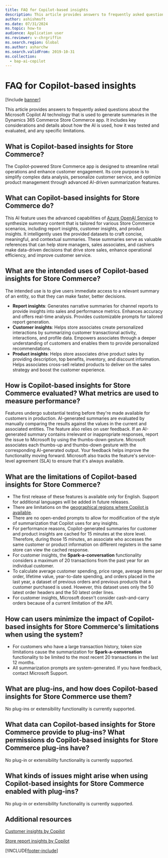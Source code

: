 ```yaml
---
title: FAQ for Copilot-based insights
description: This article provides answers to frequently asked questions about the Microsoft Copilot AI technology used to generate summaries in the Dynamics 365 Commerce Store Commerce app.
author: ashishmsft
ms.date: 07/31/2024
ms.topic: how-to
audience: Application user
ms.reviewer: v-chrgriffin
ms.search.region: Global
ms.author: asharchw
ms.search.validFrom: 2019-10-31
ms.collection:
  - bap-ai-copilot
---
```


# FAQ for Copilot-based insights

[!include [banner](../includes/banner.md)]

This article provides answers to frequently asked questions about the Microsoft Copilot AI technology that is used to generate summaries in the Dynamics 365 Commerce Store Commerce app. It includes key considerations and details about how the AI is used, how it was tested and evaluated, and any specific limitations.

## What is Copilot-based insights for Store Commerce?

The Copilot-powered Store Commerce app is designed to streamline retail operations and enhance customer engagement. Its core purpose is to simplify complex data analysis, personalize customer service, and optimize product management through advanced AI-driven summarization features.

## What can Copilot-based insights for Store Commerce do?

This AI feature uses the advanced capabilities of [Azure OpenAI Service](/azure/ai-services/openai/overview) to synthesize summary content that is tailored for various Store Commerce scenarios, including report insights, customer insights, and product insights. It intelligently uses the provided datasets to craft concise, meaningful, and contextual summaries. These summaries serve as valuable references that can help store managers, sales associates, and cashiers make data-driven decisions that drive store sales, enhance operational efficiency, and improve customer service.

## What are the intended uses of Copilot-based insights for Store Commerce?

The intended use is to give users immediate access to a relevant summary of an entity, so that they can make faster, better decisions.

- **Report insights**: Generates narrative summaries for channel reports to provide insights into sales and performance metrics. Enhances accuracy and offers real-time analysis. Provides customizable prompts for tailored report generation.
- **Customer insights**: Helps store associates create personalized interactions by summarizing customer transactional activity, interactions, and profile data. Empowers associates through a deeper understanding of customers and enables them to provide personalized recommendations.
- **Product insights**: Helps store associates drive product sales by providing description, top benefits, inventory, and discount information. Helps associates cross-sell related products to deliver on the sales strategy and boost the customer experience.

## How is Copilot-based insights for Store Commerce evaluated? What metrics are used to measure performance?

Features undergo substantial testing before they're made available for customers in production. AI-generated summaries are evaluated by manually comparing the results against the values in the current and associated entities. The feature also relies on user feedback. If an AI-generated summary contains irrelevant or inappropriate responses, report the issue to Microsoft by using the thumbs-down gesture. Microsoft associates each thumbs-up and thumbs-down gesture with the corresponding AI-generated output. Your feedback helps improve the functionality moving forward. Microsoft also tracks the feature's service-level agreement (SLA) to ensure that it's always available.

## What are the limitations of Copilot-based insights for Store Commerce?

- The first release of these features is available only for English. Support for additional languages will be added in future releases.
- There are limitations on the [geographical regions where Copilot is available](/power-platform/admin/geographical-availability-copilot).
- There are no open-ended prompts to allow for modification of the style of summarization that Copilot uses for any insights.
- For performance reasons, Copilot-generated summaries for customer and product insights are cached for 15 minutes at the store level. Therefore, during those 15 minutes, an associate who accesses the same customer or product information on different registers in the same store can view the cached response.
- For customer insights, the **Spark-a-conversation** functionality considers a maximum of 20 transactions from the past year for an individual customer.
- To calculate average customer spending, price range, average items per order, lifetime value, year-to-date spending, and orders placed in the last year, a dataset of previous orders and previous products that a customer purchased is used. However, this dataset uses only the 50 latest order headers and the 50 latest order lines.
- For customer insights, Microsoft doesn't consider cash-and-carry orders because of a current limitation of the API.

## How can users minimize the impact of Copilot-based insights for Store Commerce's limitations when using the system?

- For customers who have a large transaction history, token size limitations cause the summarization for **Spark-a-conversation** functionality to be limited to the most recent 20 transactions in the last 12 months.
- All summarization prompts are system-generated. If you have feedback, contact Microsoft Support.

## What are plug-ins, and how does Copilot-based insights for Store Commerce use them?

No plug-ins or extensibility functionality is currently supported.

## What data can Copilot-based insights for Store Commerce provide to plug-ins? What permissions do Copilot-based insights for Store Commerce plug-ins have? 

No plug-in or extensibility functionality is currently supported.

## What kinds of issues might arise when using Copilot-based insights for Store Commerce enabled with plug-ins?

No plug-in or extensibility functionality is currently supported.

## Additional resources

[Customer insights by Copilot](../copilot-pos-customer-insights.md)

[Store report insights by Copilot](../copilot-pos-report-insights.md)

[!INCLUDE[footer-include](../../includes/footer-banner.md)]
